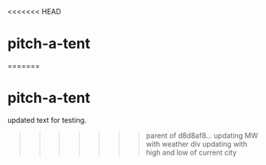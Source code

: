 <<<<<<< HEAD
# pitch-a-tent
=======
# pitch-a-tent
updated text for testing.
>>>>>>> parent of d8d8af8... updating MW with weather div updating with high and low of current city
